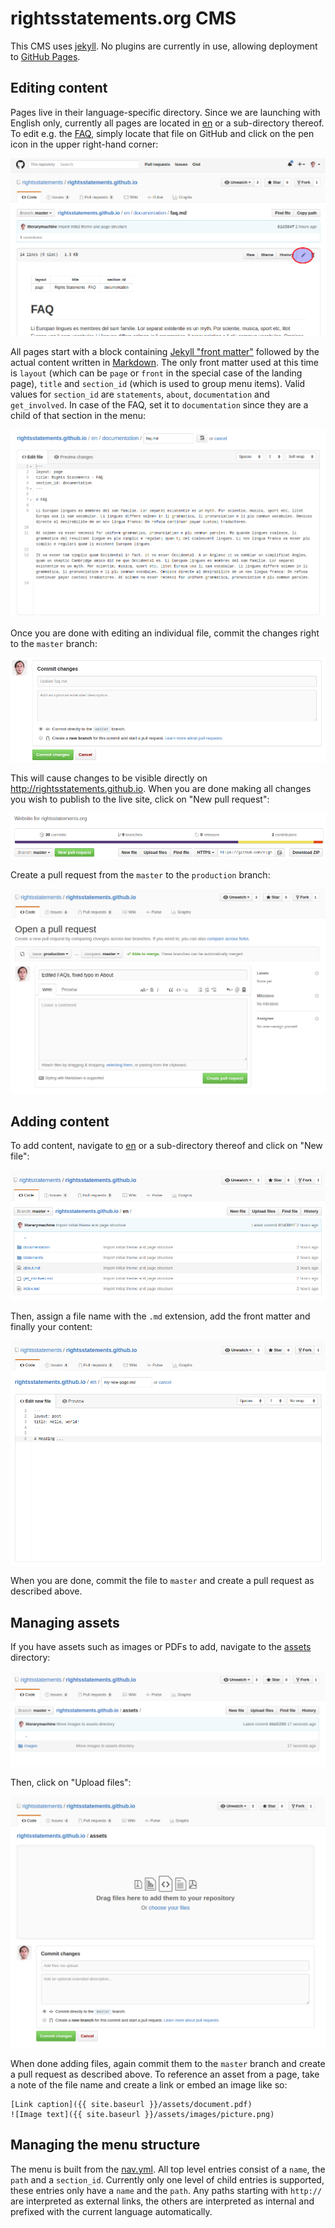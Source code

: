 # rightsstatements.org CMS

This CMS uses [jekyll](https://jekyllrb.com/). No plugins are currently in use, allowing deployment to [GitHub Pages](https://pages.github.com/).

## Editing content

Pages live in their language-specific directory. Since we are launching with English only, currently all pages are located in [en](https://github.com/rightsstatements/rightsstatements.github.io/tree/master/en) or a sub-directory thereof. To edit e.g. the [FAQ](https://github.com/rightsstatements/rightsstatements.github.io/blob/master/en/documentation/faq.md), simply locate that file on GitHub and click on the pen icon in the upper right-hand corner:

![Locate file](assets/images/file.png?raw=true)

All pages start with a block containing [Jekyll "front matter"](https://jekyllrb.com/docs/frontmatter/) followed by the actual content written in [Markdown](https://github.com/adam-p/markdown-here/wiki/Markdown-Cheatsheet). The only front matter used at this time is `layout` (which can be `page` or `front` in the special case of the landing page), `title` and `section_id` (which is used to group menu items). Valid values for `section_id` are `statements`, `about`, `documentation` and `get_involved`. In case of the FAQ, set it to `documentation` since they are a child of that section in the menu:

![Edit file](assets/images/edit.png?raw=true)

Once you are done with editing an individual file, commit the changes right to the `master` branch:

![Edit file](assets/images/commit.png?raw=true)

This will cause changes to be visible directly on http://rightsstatements.github.io. When you are done making all changes you wish to publish to the live site, click on "New pull request":

![Open pull request](assets/images/open_pull_request.png?raw=true)

Create a pull request from the `master` to the `production` branch:

![Create pull request](assets/images/create_pull_request.png?raw=true)

## Adding content

To add content, navigate to [en](https://github.com/rightsstatements/rightsstatements.github.io/tree/master/en) or a sub-directory thereof and click on "New file":

![New file](assets/images/new_file.png?raw=true)

Then, assign a file name with the `.md` extension, add the front matter and finally your content:

![Add file](assets/images/add_file.png?raw=true)

When you are done, commit the file to `master` and create a pull request as described above.

## Managing assets

If you have assets such as images or PDFs to add, navigate to the [assets](https://github.com/rightsstatements/rightsstatements.github.io/tree/master/assets) directory:

![Upload files](assets/images/upload_files.png?raw=true)

Then, click on "Upload files":

![Choose files](assets/images/choose_files.png?raw=true)

When done adding files, again commit them to the `master` branch and create a pull request as described above. To reference an asset from a page, take a note of the file name and create a link or embed an image like so:

    [Link caption]({{ site.baseurl }}/assets/document.pdf)
    ![Image text]({{ site.baseurl }}/assets/images/picture.png)

## Managing the menu structure

The menu is built from the [nav.yml](https://github.com/rightsstatements/rightsstatements.github.io/blob/master/_data/nav.yml). All top level entries consist of a `name`, the `path` and a `section_id`. Currently only one level of child entries is supported, these entries only have a `name` and the `path`. Any paths starting with `http://` are interpreted as external links, the others are interpreted as internal and prefixed with the current language automatically.
